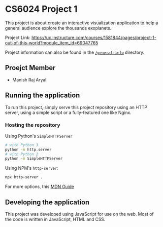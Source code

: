 # CS6024 Project 1

This project is about create an interactive visualization application to help a general audience explore the thousands exoplanets. 

Project Link: <https://uc.instructure.com/courses/1581844/pages/project-1-out-of-this-world?module_item_id=69047765>

Project information can also be found in the [`/general-info`](./general-info) directory.

## Proejct Member

- Manish Raj Aryal

## Running the application

To run this project, simply serve this project repository using an HTTP server, using a simple script or a fully-featured one like Nginx.

### Hosting the repository

Using Python's `SimpleHTTPServer`

```bash
# with Python 3
python -m http.server
# with Python 2
python -m SimpleHTTPServer
```

Using NPM's `http-server`:

```bash
npx http-server .
```

For more options, this [MDN Guide](https://developer.mozilla.org/en-US/docs/Learn/Common_questions/set_up_a_local_testing_server)

## Developing the application

This project was developed using JavaScript for use on the web. Most of the code is written in JavaScript, HTML and CSS.